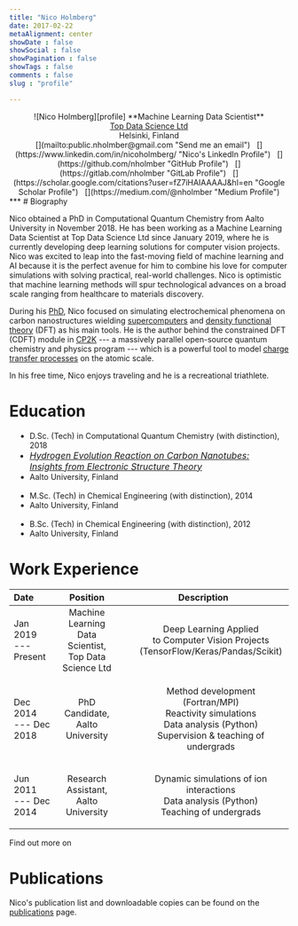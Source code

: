 ```yaml
---
title: "Nico Holmberg"
date: 2017-02-22
metaAlignment: center
showDate : false
showSocial : false
showPagination : false
showTags : false
comments : false
slug : "profile"

---
```


<link rel="stylesheet" href="https://cdn.rawgit.com/jpswalsh/academicons/master/css/academicons.min.css">
<center>
  ![Nico Holmberg][profile]
  **Machine Learning Data Scientist**<br/>
  <a href="https://topdatascience.com/" style="text-decorations:none; color:inherit;">Top Data Science Ltd</a><br/>
  <i class="fas fa-map-marker-alt fa-lg" style="color:#08b470ff"></i> Helsinki, Finland<br/>
  [<i class="fas fa-envelope fa-lg" style="color:#08b470ff"></i>](mailto:public.nholmber@gmail.com "Send me an email")
  &nbsp;    [<i class="fab fa-linkedin fa-lg" style="color:#0077B5"></i>](https://www.linkedin.com/in/nicoholmberg/ "Nico's LinkedIn Profile")
  &nbsp;    [<i class="fab fa-github fa-lg" style="color:#211F1F"></i>](https://github.com/nholmber "GitHub Profile")
  &nbsp;    [<i class="fab fa-gitlab fa-lg" style="color:#211F1F"></i>](https://gitlab.com/nholmber "GitLab Profile")
  &nbsp;    [<i class="ai ai-google-scholar ai-lg" style="color:#4885ed"></i>](https://scholar.google.com/citations?user=fZ7iHAIAAAAJ&hl=en "Google Scholar Profile")
  &nbsp;    [<i class="fab fa-medium fa-lg" style="color:#000000"></i>](https://medium.com/@nholmber "Medium Profile")

</center>
***
# Biography

Nico obtained a PhD in Computational Quantum Chemistry from Aalto University in November 2018. He has been working as a Machine Learning Data Scientist at Top Data Science Ltd since January 2019, where he is currently developing deep learning solutions for computer vision projects. Nico was excited to leap into the fast-moving field of machine learning and AI because it is the perfect avenue for him to combine his love for computer simulations with solving practical, real-world challenges. Nico is optimistic that machine learning methods will spur technological advances on a broad scale ranging from healthcare to materials discovery.

During his [PhD](/publications), Nico focused on simulating electrochemical phenomena on carbon nanostructures wielding [supercomputers](https://www.csc.fi/en/-/csc-n-sisu-supertietokone-euroopan-nopeimpien-joukkoon?_82_languageId=en_US) and [density functional theory](https://en.wikipedia.org/wiki/Density_functional_theory) (DFT) as his main tools. He is the author behind the constrained DFT (CDFT) module in [CP2K](https://www.cp2k.org/) --- a massively parallel open-source quantum chemistry and physics program --- which is a powerful tool to model [charge transfer processes](https://www.cp2k.org/howto:cdft) on the atomic scale.

In his free time, Nico enjoys traveling and he is a recreational triathlete.


# Education
<ul class="fa-ul" style="margin:13px">
  <li> <i class="fas fa-graduation-cap fa-lg" aria-hidden="true"></i> D.Sc. (Tech) in Computational Quantum Chemistry (with distinction), 2018 </li>
  <li style="font-size:16px"> <i class="fas fa-graduation-cap fa-lg" aria-hidden="true" style="color:white; font-size:22.5px"></i> <a href="https://nholmber.github.io/publications" style="text-decorations:none; color:inherit;"> <i>Hydrogen Evolution Reaction on Carbon Nanotubes: Insights from Electronic Structure Theory</i></a> </li>
  <li style="font-size:14px"> <i class="fas fa-graduation-cap fa-lg" aria-hidden="true" style="color:white; font-size:22.5px"></i> Aalto University, Finland </li>
  <br>

  <li> <i class="fas fa-graduation-cap fa-lg" aria-hidden="true"></i> M.Sc. (Tech) in Chemical Engineering (with distinction), 2014 </li>
  <li style="font-size:14px"> <i class="fas fa-graduation-cap fa-lg" aria-hidden="true" style="color:white; font-size:22.5px"></i> Aalto University, Finland </li>
  <br>

  <li> <i class="fas fa-graduation-cap fa-lg" aria-hidden="true"></i> B.Sc. (Tech) in Chemical Engineering (with distinction), 2012 </li>
  <li style="font-size:14px"> <i class="fas fa-graduation-cap fa-lg" aria-hidden="true" style="color:white; font-size:22.5px"></i> Aalto University, Finland </li>
</ul>

# Work Experience

| Date                  |  Position          | Description        |
|:--------------------- |:-------------------:|:-----------------:|
| Jan 2019 </br> --- Present   | Machine Learning </br> Data Scientist, </br> Top Data Science Ltd |  <ul style="list-style-type:none"><li> Deep Learning Applied</br>to Computer Vision Projects</br>(TensorFlow/Keras/Pandas/Scikit) </li></ul>|
| Dec 2014 </br> --- Dec 2018  | PhD Candidate, </br> Aalto University |  <ul style="list-style-type:none"><li> Method development (Fortran/MPI) [<i class="fab fa-github fa-lg" style="color:#211F1F"></i>](https://github.com/nholmber "GitHub Profile") </li><li> Reactivity simulations </li><li> Data analysis (Python) </li><li> Supervision & teaching of undergrads </li></ul>|
| Jun 2011 </br> --- Dec 2014  | Research Assistant, </br> Aalto University |  <ul style="list-style-type:none"><li>Dynamic simulations of ion interactions</li><li> Data analysis (Python) </li><li>Teaching of undergrads</li></ul>|

Find out more on [<i class="fab fa-linkedin fa-lg" style="color:#0077B5"></i>](https://www.linkedin.com/in/nicoholmberg/ "Nico's LinkedIn Profile")

# Publications

Nico's publication list and downloadable copies can be found on the [publications](/publications) page.


[profile]: https://res.cloudinary.com/nholmber/image/upload/c_scale,w_200/v1533803085/img-600x600_buh1cy.png "Nico Holmberg"
